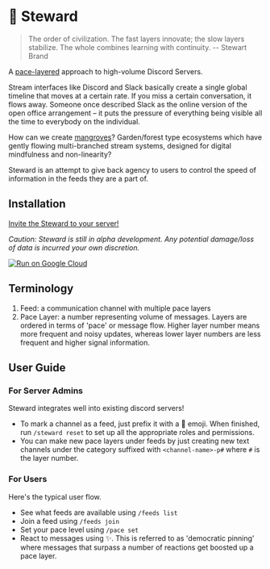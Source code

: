 # 🌿 Steward
> The order of civilization. The fast layers innovate; the slow layers stabilize. The whole combines learning with continuity.
>   -- Stewart Brand

A [pace-layered](https://jzhao.xyz/thoughts/pace-layers/) approach to high-volume Discord Servers.

Stream interfaces like Discord and Slack basically create a single global timeline that moves at a certain rate. If you miss a certain conversation, it flows away.
Someone once described Slack as the online version of the open office arrangement – it puts the pressure of everything being visible all the time to everybody on the individual.

How can we create [mangroves](https://jzhao.xyz/thoughts/Mangrove-Theory-of-the-Internet)? Garden/forest type ecosystems which have gently flowing multi-branched stream systems, designed for digital mindfulness and non-linearity?

Steward is an attempt to give back agency to users to control the speed of information in the feeds they are a part of.

## Installation
[Invite the Steward to your server!](https://discord.com/api/oauth2/authorize?client_id=933619858120249374&permissions=2415946768&scope=bot%20applications.commands)

*Caution: Steward is still in alpha development. Any potential damage/loss of data is incurred your own discretion.*

[![Run on Google Cloud](https://deploy.cloud.run/button.svg)](https://deploy.cloud.run)

## Terminology
1. Feed: a communication channel with multiple pace layers
2. Pace Layer: a number representing volume of messages. Layers are ordered in terms of 'pace' or message flow. Higher layer number means more frequent and noisy updates, whereas lower layer numbers are less frequent and higher signal information.

## User Guide
### For Server Admins
Steward integrates well into existing discord servers!

- To mark a channel as a feed, just prefix it with a 🌿 emoji. When finished, run `/steward reset` to set up all the appropriate roles and permissions.
- You can make new pace layers under feeds by just creating new text channels under the category suffixed with `<channel-name>-p#` where `#` is the layer number.

### For Users
Here's the typical user flow.

- See what feeds are available using `/feeds list`
- Join a feed using `/feeds join`
- Set your pace level using `/pace set`
- React to messages using ✨. This is referred to as 'democratic pinning' where messages that surpass a number of reactions get boosted up a pace layer.